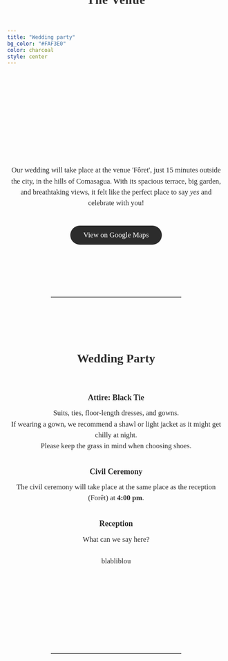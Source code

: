 ```yaml
---
title: "Wedding party"
bg_color: "#FAF3E0"
color: charcoal
style: center
---
```


<div id="Pre-Wedding" style="padding-top: 0px; margin-top: -250px;"> <!-- avoid empty space after auto-scrolling -->

<div style="margin-top: 80px;"></div>   <!-- add blank space above -->

<!-- The Venue -->
<div style="
  text-align: center;
  margin: 0 20px 40px 20px;
  font-family: 'Playfair Display', serif;
  font-size: 2em;                           /* big but smaller than names */
  color: #2C2C2C;                            /* softer accent color */
  letter-spacing: 1px;
  line-height: 1.2;
  text-shadow: 0.5px 0.5px 1px rgba(0,0,0,0.1);
">
  <strong>The Venue</strong>
</div>


<!-- photo of the Venue -->
<div style="
  width: 100%;
  aspect-ratio: 16 / 9;
  background: url('/assets/img/venue_foret_inst_1_cut_3.png') no-repeat center center;
  background-size: cover;
  border-radius: 8px; /* optional: soften corners */
">
</div>


<!-- text about the venue -->
<div style="
  color: #2C2C2C;
  font-family: 'Playfair Display', serif;
  line-height: 1.5;
  text-align: center;
  max-width: 700px;
  margin: 40px auto;
">
  <p style="font-size: 1.2em;">
    Our wedding will take place at the venue 'Fôret', just 15 minutes outside the city, in the hills of Comasagua. With its spacious terrace, big garden, and breathtaking views, it felt like the perfect place to say <em>yes</em> and celebrate with you!
  </p>
</div>

<!-- Google Maps Button -->
<div style="text-align: center; margin-top: 20px;">
  <a href="https://maps.app.goo.gl/UUYhwFLp6w7YjkA89" target="_blank" 
     style="
       display: inline-block;
       background-color: #2C2C2C;   /* warm accent */
       color: #fff;
       font-family: 'Playfair Display', serif;
       font-size: 1.2em;
       padding: 12px 30px;
       border-radius: 30px;
       text-decoration: none;
       transition: background-color 0.3s ease;
     "
     onmouseover="this.style.backgroundColor='#8B5E3C'"
     onmouseout="this.style.backgroundColor='#6B4226'">
    View on Google Maps
  </a>
</div>



<div style="margin-top: 120px;"></div>   <!-- add blank space above -->
<hr style="border: none; border-top: 1px solid #aaa; margin: 40px auto; width: 60%;">
<div style="margin-top: 120px;"></div>   <!-- add blank space above -->



<!-- Wedding Party -->
<div style="
  color: #2C2C2C;
  font-family: 'Playfair Display', serif;
  line-height: 1.5;
  text-align: center;
  max-width: 700px;
  margin: 40px auto;
">
  <!-- Title -->
  <strong>
    <div style="font-size: 2em; margin-bottom: 0.5em;">
      Wedding Party<br><br>
    </div>
  </strong>

  <!-- Attire -->
  <strong>
    <div style="font-size: 1.3em; margin-bottom: 0.5em;">
      Attire: Black Tie
    </div>
  </strong>
  <div style="font-size: 1.2em; margin-bottom: 2em;">
    Suits, ties, floor-length dresses, and gowns. <br>
    If wearing a gown, we recommend a shawl or light jacket as it might get chilly at night. <br>
    Please keep the grass in mind when choosing shoes.
  </div>

  <!-- Civil Ceremony -->
  <strong>
    <div style="font-size: 1.3em; margin-bottom: 0.5em;">
      Civil Ceremony
    </div>
  </strong>
  <div style="font-size: 1.2em; margin-bottom: 2em;">
    The civil ceremony will take place at the same place as the reception (Forêt) at <strong>4:00 pm</strong>.
  </div>

  <!-- Reception -->
  <strong>
    <div style="font-size: 1.3em; margin-bottom: 0.5em;">
      Reception
    </div>
  </strong>
  <div style="font-size: 1.2em; margin-bottom: 1.5em;">
    What can we say here? <br><br>
    blabliblou
  </div>

</div>


<div style="margin-top: 200px;"></div>   <!-- add blank space above -->
<hr style="border: none; border-top: 1px solid #aaa; margin: 40px auto; width: 60%;">